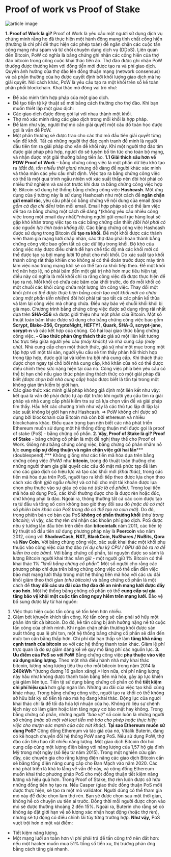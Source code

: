 # Proof of work vs Proof of Stake


![article image](https://congnghetienao.com/assets/plugins/kcfinder/upload/image/anh_bai_viet/Proof-of-Work-PoW-va-Proof-of-Stake-PoS-la-gi.jpg)


**1. Proof of Work là gì?**
Proof of Work là yêu cầu một người sử dụng dịch vụ chứng minh rằng họ đã thực hiện một hành động mang tính chất cống hiến (thường là chi phí để thực hiện các phép toán) để ngăn chặn các cuộc tấn công mạng như spam và từ chối chuyên dụng dịch vụ (DDoS).
Liên quan đến Bitcoin, PoW có nghĩa là bằng chứng ghi nhận các cống hiến của thợ đào bitcoin trong công cuộc khai thác tiền ảo.
Thợ đào được ghi nhận PoW thường được thưởng kèm với đồng tiền mới được tạo ra và phí giao dịch.
Quyền ảnh hưởng của thợ đào lên đồng thuận mạng (network consensus) và cả phần thưởng của họ được quyết định bởi khối lượng giao dịch mà họ giải quyết.
Nói cách khác, PoW là yêu cầu tạo ra một khối trên sổ kế toán phân phối blockchain.
Khai thác mỏ đóng vai trò như:
- Để xác minh tính hợp pháp của một giao dịch.
- Để tạo tiền tệ kỹ thuật số mới bằng cách thưởng cho thợ đào.
Khi bạn muốn thiết lập một giao dịch:
- Các giao dịch được đóng gói lại với nhau thành một khối.
- Thợ mỏ xác minh rằng các giao dịch trong mỗi khối là hợp pháp.
- Để làm như vậy, người thợ mỏ cần giải quyết một câu đố toán học được gọi là vấn đề PoW.
- Một phần thưởng sẽ được trao cho các thợ mỏ đầu tiên giải quyết từng vấn đề khối.
Tất cả những người thợ đào  cạnh tranh để mình là người đầu tiên tìm ra giải pháp cho vấn đề khối này.
Khi một người thợ đào tìm được giải pháp phù hợp, người đó sẽ tuyên bố tin tức cho toàn bộ mạng, và nhận được một giải thưởng bằng tiền ảo.
**1.1 Giải thích sâu hơn về POW**
**Proof of Work** – bằng chứng công việc là một phần dữ liệu khó tạo ra *(đắt đỏ, tốn nhiều thời gian)* nhưng dễ dàng để người khác xác minh và thỏa mãn các yêu cầu nhất định. Việc tạo ra bằng chứng công việc có thể là một quá trình ngẫu nhiên với xác suất thấp nên đòi hỏi phải có nhiều thử nghiệm và sai sót trước khi đưa ra bằng chứng công việc hợp lệ. Bitcoin sử dụng hệ thống bằng chứng công việc **Hashcash**.
Một ứng dụng của ý tưởng này là sử dụng Hashcash như một cách để **ngăn chặn gửi email rác**, yêu cầu phải có bằng chứng về nội dung của email *(bao gồm cả địa chỉ đến)* trên mỗi email. Email hợp pháp sẽ có thể làm việc để tạo ra bằng chứng một cách dễ dàng *(không yêu cầu nhiều công việc trong một email duy nhất)*nhưng người gửi email rác hàng loạt sẽ gặp khó khăn trong việc tạo ra các bằng chứng cần thiết *(đòi hỏi phải có các nguồn lực tính toán khổng lồ).*
Các bằng chứng công việc Hashcash được sử dụng trong Bitcoin để **tạo ra khối.** Để một khối được các thành viên tham gia mạng lưới chấp nhận, các thợ đào phải hoàn thành bằng chứng công việc bao gồm tất cả các dữ liệu trong khối. Độ khó của công việc này được điều chỉnh để hạn chế tốc độ mà các khối mới có thể được tạo ra bởi mạng lưới 10 phút cho mỗi khối. Do xác suất tạo khối thành công rất thấp khiến cho không ai có thể đoán trước được máy tính làm việc nào trong mạng lưới sẽ có thể tạo ra khối tiếp theo.
Để một khối trở nên hợp lệ, nó phải băm đến một giá trị nhỏ hơn mục tiêu hiện tại; điều này có nghĩa là mỗi khối chỉ ra rằng công việc đã được thực hiện để tạo ra nó. Mỗi khối có chứa các băm của khối trước, do đó mỗi khối có một chuỗi các khối cùng chứa một lượng lớn công việc. Thay đổi một khối *(chỉ có thể được thực hiện bằng cách tạo một khối mới có chứa cùng một phần tiền nhiệm)* đòi hỏi phải tái tạo tất cả các phần kế thừa và làm lại công việc mà chúng chứa. Điều này bảo vệ chuỗi khối khỏi bị giả mạo.
Chương trình bằng chứng công việc được sử dụng rộng rãi nhất dựa trên **SHA-256** và được giới thiệu như một phần của Bitcoin. Một số thuật toán băm khác được sử dụng cho bằng chứng công việc bao gồm **Scrypt, Blake-256, CryptoNight, HEFTY1, Quark, SHA-3, scrypt-jane, scrypt-n** và các kết hợp của chúng.
Có hai loại giao thức bằng chứng công việc.
**- Giao thức phản ứng thách thức** giả sử một liên kết tương tác trực tiếp giữa người yêu cầu *(máy khách)* và nhà cung cấp *(máy chủ).* Nhà cung cấp chọn một thách thức, giả sử như một mục trong một tập hợp với một tài sản, người yêu cầu sẽ tìm thấy phản hồi thích hợp trong tập hợp, được gửi lại và kiểm tra bởi nhà cung cấp. Khi thách thức được chọn ngay tại chỗ bởi nhà cung cấp, khó khăn của nó có thể được điều chỉnh theo sức nặng hiện tại của nó. Công việc phía bên yêu cầu có thể bị hạn chế nếu giao thức phản ứng thách thức có một giải pháp đã biết *(được chọn bởi nhà cung cấp)* hoặc được biết là tồn tại trong một không gian tìm kiếm bị giới hạn.
- Các giao thức xác minh giải pháp không giả định một liên kết như vậy: kết quả là vấn đề phải được tự áp đặt trước khi người yêu cầu tìm ra giải pháp và nhà cung cấp phải kiểm tra sự cả lựa chọn vấn đề và giải pháp tìm thấy. Hầu hết các chương trình như vậy là các thủ tục lặp đi lặp lại xác suất không bị giới hạn như Hashcash.
=> PoW không chỉ được sử dụng bởi blockchain của Bitcoin mà còn bởi ethereum và nhiều blockchains khác.
Điều quan trọng bạn nên biết các nhà phát triển Ethereum muốn sử dụng một hệ thống đồng thuận mới được gọi là proof of stake (PoS) - bằng chứng cổ phần.
**2. Vậy, Proof of Stake là gì?**
**Proof of Stake** - bằng chứng cổ phần là một đề nghị thay thế cho Proof of Work. Giống như bằng chứng công việc, bằng chứng cổ phần nhằm nỗ lực **cung cấp sự đồng thuận và ngăn chặn việc gửi hai lần*****(doublespend).*** Không giống như các tiền mã hóa dựa trên bằng chứng công việc *(PoW)* như **bitcoin**, trong đó thuật toán thưởng cho những người tham gia giải quyết các câu đố mật mã phức tạp để làm cho các giao dịch có hiệu lực và tạo các khối mới *(khai thác)*, trong các tiền mã hóa dựa trên PoS, người tạo ra khối tiếp theo được lựa chọn theo cách xác định *(giả ngẫu nhiên)* và cơ hội cho một tài khoản được lựa chọn phụ thuộc vào sự giàu có của nó *(tức là cổ phần).* Trong loại tiền mã hóa sử dụng PoS, các khối thường được cho là được rèn hoặc đúc, chứ không phải là đào. Ngoài ra, thông thường tất cả các coin được tạo ra từ đầu và tổng số coin không bao giờ thay đổi sau đó *(mặc dù có một số phiên bản khác của PoS trong đó có thể tạo ra coin mới)*. Do đó, trong phiên bản cơ bản của PoS **không có phần thưởng khối** *(như trong bitcoin);* vì vậy, các thợ rèn chỉ nhận các khoản phí giao dịch.
PoS được nêu ý tưởng lần đầu tiên trên diễn đàn **bitcointalk** năm 2011, các tiền tệ kỹ thuật số đầu tiên sử dụng phương pháp này là **Peercoin** vào năm 2012, cùng với **ShadowCash**, **NXT, BlackCoin, NuShares / NuBits, Qora** và **Nav Coin.**
Với bằng chứng công việc, xác suất khai thác một khối phụ thuộc vào công việc của thợ đào *(ví dụ chu kỳ CPU / GPU đã bỏ ra ra để kiểm tra các băm)*. Với bằng chứng cổ phần, tài nguyên được so sánh là lượng Bitcoin người khai thác nắm giữ - một người giữ 1% Bitcoin có thể khai thác 1% *"khối bằng chứng cổ phần".*
Một số người cho rằng các phương pháp chỉ dựa trên bằng chứng công việc có thể dẫn đến việc bảo mật mạng lưới thấp trong một hệ thống tiền mã hóa với các ưu đãi khối giảm theo thời gian *(như bitcoin)* và bằng chứng cổ phần là một cách để **thay đổi các ưu đãi của thợ đào để an ninh mạng lưới được đẩy cao hơn.**
Một hệ thống bằng chứng cổ phần có thể **cung cấp sự gia tăng bảo vệ khỏi một cuộc tấn công nguy hiểm trên mạng lưới.** Bảo vệ bổ sung được lấy từ hai nguồn:
1) Việc thực hiện cuộc tấn công sẽ tốn kém hơn nhiều.
2) Giảm bớt khuyến khích tấn công. Kẻ tấn công sẽ cần phải sở hữu một phần lớn tất cả bitcoin. Do đó, kẻ tấn công bị ảnh hưởng nặng nề từ cuộc tấn công của chính mình.
Khi ngăn chặn phần thưởng khối được sản xuất thông qua lệ phí txn, một hệ thống bằng chứng cổ phần sẽ dẫn đến mức txn cân bằng thấp hơn. Chi phí dài hạn thấp sẽ làm **tăng khả năng cạnh tranh của bitcoin** so với các hệ thống thanh toán khác. Giảm lệ phí trực quan là do sự giảm đáng kể về quy mô lãng phí các nguồn lực.
**3. Ưu điểm của PoS so với PoW**
Bằng chứng công việc **phụ thuộc vào việc sử dụng năng lượng.** Theo một nhà điều hành nhà máy khai thác bitcoin, lượng năng lượng tiêu thụ cho mỗi bitcoin trong năm 2014 là **240kWh** *(tương đương 16 gallon xăng).*Hơn nữa, chi phí năng lượng này hầu như không được thanh toán bằng tiền mã hóa, gây áp lực khiến giá giảm liên tục. Tiền tệ sử dụng bằng chứng cổ phần có thể **tiết kiệm chi phí hiệu quả** hơn gấp ngàn lần. 
Những ưu đãi của việc tạo khối cũng khác nhau. Trong bằng chứng công việc, người tạo ra khối có thể không sở hữu bất kỳ số tiền tệ nào mà họ đang khai thác. Động lực của người khai thác chỉ là để tối đa hóa lợi nhuận của họ. Không rõ liệu sự chênh lệch này có làm giảm hoặc làm tăng nguy cơ bảo mật hay không. Trong bằng chứng cổ phần, những người *"bảo vệ"* số coin luôn là những người sở chúng *(mặc dù một vài loại tiền mã hóa cho phép hoặc thực hiện việc cho mượn sức mạnh của các nút khác).*
**Tại sao Ethereum muốn sử dụng PoS?**
Cộng đồng Ethereum và tác giả của nó, Vitalik Buterin, đang có kế hoạch chuyển đổi hệ thống PoW sang PoS.
Nếu sử dụng PoW, thợ đào cần tiêu hao rất nhiều năng lượng. Một giao dịch Bitcoin đòi hỏi cung cấp cùng một lượng điện bằng với  năng lượng của 1,57 hộ gia đình Mỹ trong một ngày (số liệu từ năm 2015).
Trong một nghiên cứu gần đây, các chuyên gia cho rằng lượng điện năng các giao dịch Bitcoin cần sẽ bằng tổng điện năng cung cấp cho Đan Mạch vào năm 2020.
Các nhà phát triển là khá lo lắng về vấn đề này, và cộng đồng Ethereum muốn khai thác phương pháp PoS cho một đồng thuận tiết kiệm năng lượng và hiệu quả hơn.
Trong Proof of Stake, thợ rèn luôn được sở hữu những đồng tiền họ tạo ra.
Nếu Casper (giao thức đồng thuận PoS mới) được thực hiện, sẽ tạo ra một mỏ validator. Người dùng có thể tham gia mỏ này để được chọn làm thợ rèn.
Bạn sẽ được chọn sau một thời gian, không hề có chuyện ưu tiên ai trước. Đồng thời mỗi người được chọn vào mỏ sẽ được thưởng khoảng 2 đến 15%.
Ngoài ra, Buterin cho rằng sẽ có không áp đặt giới hạn về số lượng xác nhận hoạt động (hoặc thợ rèn), nhưng sẽ tự động có điều chỉnh lãi tùy từng trường hợp.
**Như vậy,** PoS vượt trội hơn ở một vài điểm:
- Tiết kiệm năng lượng.
- Một mạng lưới an toàn hơn vì phí phải trả để tấn công trở nên đắt hơn: nếu một hacker muốn mua 51% tổng số tiền xu, thị trường phản ứng bằng cách tăng giá nhanh.

